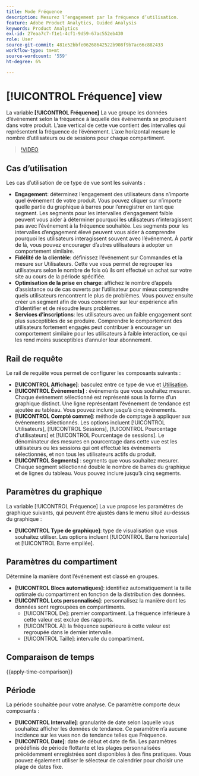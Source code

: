 ```yaml
---
title: Mode Fréquence
description: Mesurez l’engagement par la fréquence d’utilisation.
feature: Adobe Product Analytics, Guided Analysis
keywords: Product Analytics
exl-id: 27eaa7c7-f1e1-4cf1-9d59-67ac552eb430
role: User
source-git-commit: 481e52bbfe06268642522b908f9b7ac66c882433
workflow-type: tm+mt
source-wordcount: '559'
ht-degree: 6%

---
```


# [!UICONTROL Fréquence] view

La variable **[!UICONTROL Fréquence]** La vue groupe les données d’événement selon la fréquence à laquelle des événements se produisent dans votre produit. L’axe vertical de cette vue contient des intervalles qui représentent la fréquence de l’événement. L’axe horizontal mesure le nombre d’utilisateurs ou de sessions pour chaque compartiment.

>[!VIDEO](https://video.tv.adobe.com/v/3428089/?learn=on)

## Cas d’utilisation

Les cas d’utilisation de ce type de vue sont les suivants :

* **Engagement**: déterminez l’engagement des utilisateurs dans n’importe quel événement de votre produit. Vous pouvez cliquer sur n’importe quelle partie du graphique à barres pour l’enregistrer en tant que segment. Les segments pour les intervalles d’engagement faible peuvent vous aider à déterminer pourquoi les utilisateurs n’interagissent pas avec l’événement à la fréquence souhaitée. Les segments pour les intervalles d’engagement élevé peuvent vous aider à comprendre pourquoi les utilisateurs interagissent souvent avec l’événement. À partir de là, vous pouvez encourager d’autres utilisateurs à adopter un comportement similaire.
* **Fidélité de la clientèle**: définissez l’événement sur Commandes et la mesure sur Utilisateurs. Cette vue vous permet de regrouper les utilisateurs selon le nombre de fois où ils ont effectué un achat sur votre site au cours de la période spécifiée.
* **Optimisation de la prise en charge**: affichez le nombre d’appels d’assistance ou de cas ouverts par l’utilisateur pour mieux comprendre quels utilisateurs rencontrent le plus de problèmes. Vous pouvez ensuite créer un segment afin de vous concentrer sur leur expérience afin d’identifier et de résoudre leurs problèmes.
* **Services d’inscriptions**: les utilisateurs avec un faible engagement sont plus susceptibles de se produire. Comprendre le comportement des utilisateurs fortement engagés peut contribuer à encourager un comportement similaire pour les utilisateurs à faible interaction, ce qui les rend moins susceptibles d’annuler leur abonnement.

## Rail de requête

Le rail de requête vous permet de configurer les composants suivants :

* **[!UICONTROL Affichage]**: basculez entre ce type de vue et [Utilisation](usage.md).
* **[!UICONTROL Événements]** : événements que vous souhaitez mesurer. Chaque événement sélectionné est représenté sous la forme d’un graphique distinct. Une ligne représentant l’événement de tendance est ajoutée au tableau. Vous pouvez inclure jusqu’à cinq événements.
* **[!UICONTROL Compté comme]**: méthode de comptage à appliquer aux événements sélectionnés. Les options incluent [!UICONTROL Utilisateurs], [!UICONTROL Sessions], [!UICONTROL Pourcentage d&#39;utilisateurs] et [!UICONTROL Pourcentage de sessions]. Le dénominateur des mesures en pourcentage dans cette vue est les utilisateurs ou les sessions qui ont effectué les événements sélectionnés, et non tous les utilisateurs actifs du produit.
* **[!UICONTROL Segments]** : segments que vous souhaitez mesurer. Chaque segment sélectionné double le nombre de barres du graphique et de lignes du tableau. Vous pouvez inclure jusqu’à cinq segments.

## Paramètres du graphique

La variable [!UICONTROL Fréquence] La vue propose les paramètres de graphique suivants, qui peuvent être ajustés dans le menu situé au-dessus du graphique :

* **[!UICONTROL Type de graphique]**: type de visualisation que vous souhaitez utiliser. Les options incluent [!UICONTROL Barre horizontale] et [!UICONTROL Barre empilée].

## Paramètres du compartiment

Détermine la manière dont l’événement est classé en groupes.

* **[!UICONTROL Blocs automatiques]**: identifiez automatiquement la taille optimale du compartiment en fonction de la distribution des données.
* **[!UICONTROL Lots personnalisés]**: personnalisez la manière dont les données sont regroupées en compartiments.
   * [!UICONTROL De]: premier compartiment. La fréquence inférieure à cette valeur est exclue des rapports.
   * [!UICONTROL À]: la fréquence supérieure à cette valeur est regroupée dans le dernier intervalle.
   * [!UICONTROL Taille]: intervalle du compartiment.

## Comparaison de temps

{{apply-time-comparison}}

## Période

La période souhaitée pour votre analyse. Ce paramètre comporte deux composants :

* **[!UICONTROL Intervalle]**: granularité de date selon laquelle vous souhaitez afficher les données de tendance. Ce paramètre n’a aucune incidence sur les vues non de tendance telles que Fréquence.
* **[!UICONTROL Date]**: date de début et date de fin. Les paramètres prédéfinis de période flottante et les plages personnalisées précédemment enregistrées sont disponibles à des fins pratiques. Vous pouvez également utiliser le sélecteur de calendrier pour choisir une plage de dates fixe.
